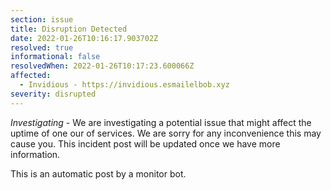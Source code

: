 ```yaml
---
section: issue
title: Disruption Detected
date: 2022-01-26T10:16:17.903702Z
resolved: true
informational: false
resolvedWhen: 2022-01-26T10:17:23.600066Z
affected:
  - Invidious - https://invidious.esmailelbob.xyz
severity: disrupted
---
```

*Investigating* - We are investigating a potential issue that might affect the uptime of one our of services. We are sorry for any inconvenience this may cause you. This incident post will be updated once we have more information.

This is an automatic post by a monitor bot.
        